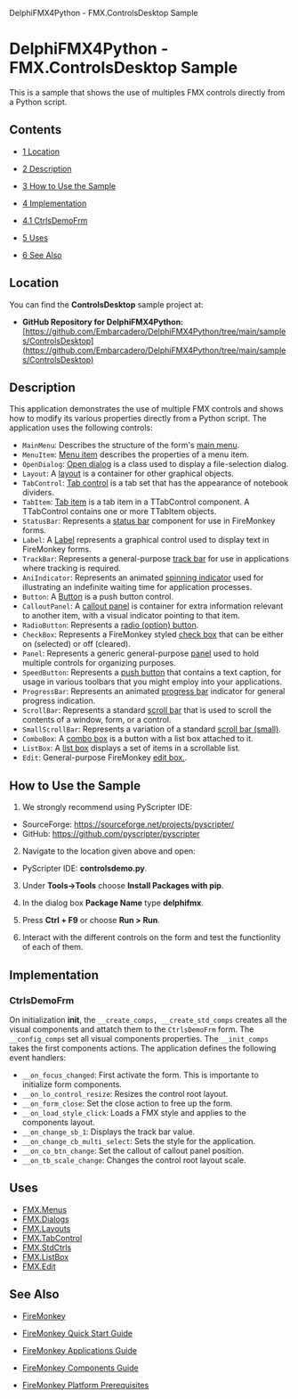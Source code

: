 DelphiFMX4Python - FMX.ControlsDesktop Sample[]()
# DelphiFMX4Python - FMX.ControlsDesktop Sample 


This is a sample that shows the use of multiples FMX controls directly from a Python script.
## Contents



* [1 Location](#Location)
* [2 Description](#Description)
* [3 How to Use the Sample](#How_to_Use_the_Sample)
* [4 Implementation](#Implementation)

* [4.1 CtrlsDemoFrm](#CtrlsDemoFrm)

* [5 Uses](#Uses)
* [6 See Also](#See_Also)


## Location 

You can find the **ControlsDesktop** sample project at:

* **GitHub Repository for DelphiFMX4Python:** [https://github.com/Embarcadero/DelphiFMX4Python/tree/main/samples/ControlsDesktop](https://github.com/Embarcadero/DelphiFMX4Python/tree/main/samples/ControlsDesktop)

## Description 

This application demonstrates the use of multiple FMX controls and shows how to modify its various properties directly from a Python script. The application uses the following controls:

* `MainMenu`: Describes the structure of the form's [main menu](https://docwiki.embarcadero.com/Libraries/Alexandria/en/FMX.Menus.TMainMenu).
* `MenuItem`: [Menu item](https://docwiki.embarcadero.com/Libraries/Alexandria/en/FMX.Menus.TMenuItem) describes the properties of a menu item.
* `OpenDialog`: [Open dialog](https://docwiki.embarcadero.com/Libraries/Alexandria/en/FMX.Dialogs.TOpenDialog)  is a class used to display a file-selection dialog.
* `Layout`: A [layout](https://docwiki.embarcadero.com/Libraries/Alexandria/en/FMX.Layouts.TLayout) is a container for other graphical objects.
* `TabControl`: [Tab control](https://docwiki.embarcadero.com/Libraries/Alexandria/en/FMX.TabControl.TTabControl) is a tab set that has the appearance of notebook dividers.
* `TabItem`: [Tab item](https://docwiki.embarcadero.com/Libraries/Alexandria/en/FMX.TabControl.TTabItem) is a tab item in a TTabControl component. A TTabControl contains one or more TTabItem objects.
* `StatusBar`: Represents a [status bar](https://docwiki.embarcadero.com/Libraries/Alexandria/en/FMX.StdCtrls.TStatusBar) component for use in FireMonkey forms.
* `Label`: A [Label](https://docwiki.embarcadero.com/Libraries/Alexandria/en/FMX.StdCtrls.TLabel) represents a graphical control used to display text in FireMonkey forms.
* `TrackBar`: Represents a general-purpose [track bar](https://docwiki.embarcadero.com/Libraries/Alexandria/en/FMX.StdCtrls.TTrackBar) for use in applications where tracking is required.
* `AniIndicator`: Represents an animated [spinning indicator](https://docwiki.embarcadero.com/Libraries/Alexandria/en/FMX.StdCtrls.TAniIndicator) used for illustrating an indefinite waiting time for application processes.
* `Button`: A [Button](https://docwiki.embarcadero.com/Libraries/Alexandria/en/Vcl.StdCtrls.TButton) is a push button control.
* `CalloutPanel`: A [callout panel](https://docwiki.embarcadero.com/Libraries/Alexandria/en/FMX.StdCtrls.TCalloutPanel) is container for extra information relevant to another item, with a visual indicator pointing to that item.
* `RadioButton`: Represents a [radio (option) button](https://docwiki.embarcadero.com/Libraries/Alexandria/en/FMX.StdCtrls.TRadioButton).
* `CheckBox`: Represents a FireMonkey styled [check box](https://docwiki.embarcadero.com/Libraries/Alexandria/en/FMX.StdCtrls.TCheckBox) that can be either on (selected) or off (cleared).
* `Panel`: Represents a generic general-purpose [panel](https://docwiki.embarcadero.com/Libraries/Alexandria/en/FMX.StdCtrls.TPanel) used to hold multiple controls for organizing purposes.
* `SpeedButton`: Represents a [push button](https://docwiki.embarcadero.com/Libraries/Alexandria/en/FMX.StdCtrls.TSpeedButton)  that contains a text caption, for usage in various toolbars that you might employ into your applications.
* `ProgressBar`: Represents an animated [progress bar](https://docwiki.embarcadero.com/Libraries/Alexandria/en/FMX.StdCtrls.TProgressBar) indicator for general progress indication.
* `ScrollBar`: Represents a standard [scroll bar](https://docwiki.embarcadero.com/Libraries/Alexandria/en/FMX.StdCtrls.TScrollBar) that is used to scroll the contents of a window, form, or a control.
* `SmallScrollBar`: Represents a variation of a standard [scroll bar (small)](https://docwiki.embarcadero.com/Libraries/Alexandria/en/FMX.StdCtrls.TSmallScrollBar).
* `ComboBox`: A [combo box](https://docwiki.embarcadero.com/Libraries/Alexandria/en/FMX.ListBox.TComboBox) is a button with a list box attached to it.
* `ListBox`: A [list box](https://docwiki.embarcadero.com/Libraries/Alexandria/en/FMX.ListBox.TListBox) displays a set of items in a scrollable list.
* `Edit`: General-purpose FireMonkey [edit box.](https://docwiki.embarcadero.com/Libraries/Alexandria/en/FMX.Edit.TEdit).

## How to Use the Sample 


1. We strongly recommend using PyScripter IDE: 

* SourceForge: https://sourceforge.net/projects/pyscripter/
* GitHub: https://github.com/pyscripter/pyscripter

2. Navigate to the location given above and open:

*  PyScripter IDE: **controlsdemo.py**.

3. Under **Tools->Tools** choose **Install Packages with pip**.

4. In the dialog box **Package Name** type **delphifmx**.

5.  Press **Ctrl + F9** or choose **Run > Run**.

6.  Interact with the different controls on the form and test the functionlity of each of them.

## Implementation 


### CtrlsDemoFrm 

On initialization **__init__**, the `__create_comps, __create_std_comps` creates all the visual components and attatch them to the `CtrlsDemoFrm` form. The `__config_comps` set all visual components properties. The `__init_comps` takes the first components actions.  The application defines the following event handlers: 

* `__on_focus_changed`: First activate the form. This is importante to initialize form components.
* `__on_lo_control_resize`: Resizes the control root layout.
* `__on_form_close`: Set the close action to free up the form.
* `__on_load_style_click`: Loads a FMX style and applies to the components layout.
* `__on_change_sb_1`: Displays the track bar value.
* `__on_change_cb_multi_select`: Sets the style for the application.
* `__on_co_btn_change`: Set the callout of callout panel position.
* `__on_tb_scale_change`: Changes the control root layout scale.

## Uses 


* [FMX.Menus](https://docwiki.embarcadero.com/Libraries/Alexandria/en/FMX.Menus)
* [FMX.Dialogs](https://docwiki.embarcadero.com/Libraries/Alexandria/en/FMX.Dialogs)
* [FMX.Layouts](https://docwiki.embarcadero.com/Libraries/Alexandria/en/FMX.Layouts)
* [FMX.TabControl](https://docwiki.embarcadero.com/Libraries/Alexandria/en/FMX.TabControl)
* [FMX.StdCtrls](https://docwiki.embarcadero.com/Libraries/Alexandria/en/FMX.StdCtrls)
* [FMX.ListBox](https://docwiki.embarcadero.com/Libraries/Alexandria/en/FMX.ListBox)
* [FMX.Edit](https://docwiki.embarcadero.com/Libraries/Alexandria/en/FMX.Edit)

## See Also 


* [FireMonkey](https://docwiki.embarcadero.com/RADStudio/Alexandria/en/FireMonkey)
* [FireMonkey Quick Start Guide](https://docwiki.embarcadero.com/RADStudio/Alexandria/en/FireMonkey_Quick_Start_Guide_-_Introduction)

* [FireMonkey Applications Guide](https://docwiki.embarcadero.com/RADStudio/Alexandria/en/FireMonkey_Applications_Guide)
* [FireMonkey Components Guide](https://docwiki.embarcadero.com/RADStudio/Alexandria/en/FireMonkey_Components_Guide)

* [FireMonkey Platform Prerequisites](https://docwiki.embarcadero.com/RADStudio/Alexandria/en/FireMonkey_Platform_Prerequisites)




